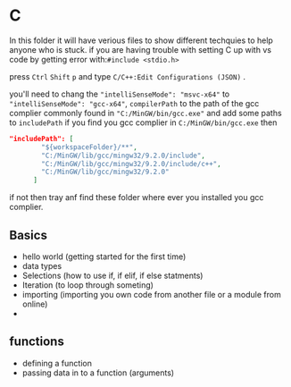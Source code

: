 # C

In this folder it will have verious files to show different techquies to help anyone who is stuck.
if you are having trouble with setting C up with vs code by getting error with:`#include <stdio.h>`

press `Ctrl` `Shift` `p` and type `C/C++:Edit Configurations (JSON)` .

you'll need to chang the `"intelliSenseMode": "msvc-x64"` to `"intelliSenseMode": "gcc-x64"`, `compilerPath` to the path of the gcc complier commonly found in `"C:/MinGW/bin/gcc.exe"` and add some paths to `includePath` if you find you gcc complier in `C:/MinGW/bin/gcc.exe` then

```json
"includePath": [
        "${workspaceFolder}/**",
        "C:/MinGW/lib/gcc/mingw32/9.2.0/include",
        "C:/MinGW/lib/gcc/mingw32/9.2.0/include/c++",
        "C:/MinGW/lib/gcc/mingw32/9.2.0"
      ]
```

if not then tray anf find these folder where ever you installed you gcc complier.

## Basics

- hello world (getting started for the first time)
- data types
- Selections (how to use if, if elif, if else statments)
- Iteration (to loop through someting)
- importing (importing you own code from another file or a module from online)
-

## functions

- defining a function
- passing data in to a function (arguments)
